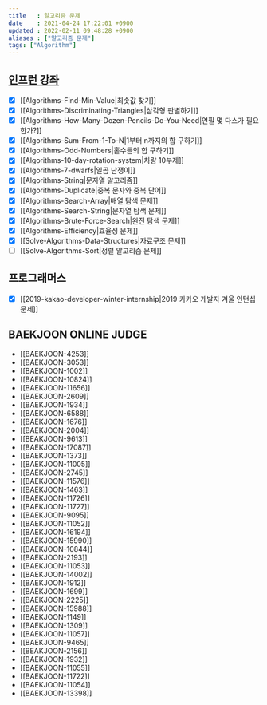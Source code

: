 ```yaml
---
title   : 알고리즘 문제
date    : 2021-04-24 17:22:01 +0900
updated : 2022-02-11 09:48:28 +0900
aliases : ["알고리즘 문제"]
tags: ["Algorithm"]
---
```


## [인프런 강좌](https://inf.run/wv2V)
- [x] [[Algorithms-Find-Min-Value|최솟값 찾기]]
- [x] [[Algorithms-Discriminating-Triangles|삼각형 판별하기]]
- [x] [[Algorithms-How-Many-Dozen-Pencils-Do-You-Need|연필 몇 다스가 필요한가?]]
- [x] [[Algorithms-Sum-From-1-To-N|1부터 n까지의 합 구하기]]
- [x] [[Algorithms-Odd-Numbers|홀수들의 합 구하기]]
- [x] [[Algorithms-10-day-rotation-system|차량 10부제]]
- [x] [[Algorithms-7-dwarfs|일곱 난쟁이]]
- [x] [[Algorithms-String|문자열 알고리즘]]
- [x] [[Algorithms-Duplicate|중복 문자와 중복 단어]]
- [x] [[Algorithms-Search-Array|배열 탐색 문제]]
- [x] [[Algorithms-Search-String|문자열 탐색 문제]]
- [x] [[Algorithms-Brute-Force-Search|완전 탐색 문제]]
- [x] [[Algorithms-Efficiency|효율성 문제]]
- [x] [[Solve-Algorithms-Data-Structures|자료구조 문제]]
- [ ] [[Solve-Algorithms-Sort|정렬 알고리즘 문제]]
## 프로그래머스
- [x] [[2019-kakao-developer-winter-internship|2019 카카오 개발자 겨울 인턴십 문제]]

## BAEKJOON ONLINE JUDGE 
- [[BAEKJOON-4253]]
- [[BAEKJOON-3053]]
- [[BAEKJOON-1002]]
- [[BAEKJOON-10824]]
- [[BAEKJOON-11656]]
- [[BAEKJOON-2609]]
- [[BAEKJOON-1934]]
- [[BAEKJOON-6588]]
- [[BAEKJOON-1676]]
- [[BAEKJOON-2004]]
- [[BEAKJOON-9613]]
- [[BAEKJOON-17087]]
- [[BAEKJOON-1373]]
- [[BAEKJOON-11005]]
- [[BAEKJOON-2745]]
- [[BAEKJOON-11576]]
- [[BAEKJOON-1463]]
- [[BAEKJOON-11726]]
- [[BAEKJOON-11727]]
- [[BAEKJOON-9095]]
- [[BAEKJOON-11052]]
- [[BAEKJOON-16194]]
- [[BAEKJOON-15990]]
- [[BAEKJOON-10844]]
- [[BAEKJOON-2193]]
- [[BAEKJOON-11053]]
- [[BAEKJOON-14002]]
- [[BAEKJOON-1912]]
- [[BAEKJOON-1699]]
- [[BAEKJOON-2225]]
- [[BAEKJOON-15988]]
- [[BAEKJOON-1149]]
- [[BAEKJOON-1309]]
- [[BAEKJOON-11057]]
- [[BAEKJOON-9465]]
- [[BEAKJOON-2156]]
- [[BAEKJOON-1932]]
- [[BAEKJOON-11055]]
- [[BAEKJOON-11722]]
- [[BAEKJOON-11054]]
- [[BAEKJOON-13398]]
